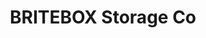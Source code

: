 ---
title: "BRITEBOX Storage Co"
url: /saskatoon/britebox-storage-co-circle-place-3/
shop: storage rental
---